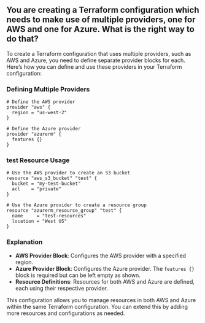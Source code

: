 ## You are creating a Terraform configuration which needs to make use of multiple providers, one for AWS and one for Azure. What is the right way to do that?

To create a Terraform configuration that uses multiple providers, such as AWS and Azure, you need to define separate provider blocks for each. Here’s how you can define and use these providers in your Terraform configuration:

### Defining Multiple Providers

```hcl
# Define the AWS provider
provider "aws" {
  region = "us-west-2"
}

# Define the Azure provider
provider "azurerm" {
  features {}
}
```

### test Resource Usage

```hcl
# Use the AWS provider to create an S3 bucket
resource "aws_s3_bucket" "test" {
  bucket = "my-test-bucket"
  acl    = "private"
}

# Use the Azure provider to create a resource group
resource "azurerm_resource_group" "test" {
  name     = "test-resources"
  location = "West US"
}
```

### Explanation
- **AWS Provider Block**: Configures the AWS provider with a specified region.
- **Azure Provider Block**: Configures the Azure provider. The `features {}` block is required but can be left empty as shown.
- **Resource Definitions**: Resources for both AWS and Azure are defined, each using their respective provider.

This configuration allows you to manage resources in both AWS and Azure within the same Terraform configuration. You can extend this by adding more resources and configurations as needed.